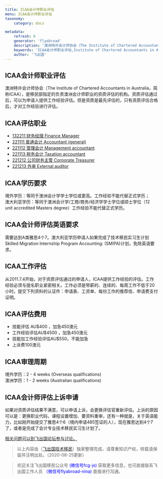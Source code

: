 ```yaml
---
title: ICAA会计师职业评估
menu: ICAA会计师职业评估
taxonomy:
    category: docs

metadata:
    refresh: 0
    generator: 'flyabroad'
    description: '澳洲特许会计师协会（The Institute of Chartered Accountants in Australia，简称ICAA），是移民部指定的负责澳洲会计师职业的资质评估的机构。资质评估通过后，可以为申请人提供工作经验评估。但是资质是最先评估的，只有资质评估合格后，才对工作经验进行评估。'
    keywords: 'ICAA会计师职业评估,Institute of Chartered Accountants in Australia'
    author: '飞出国'
---
```


## ICAA会计师职业评估 ##

澳洲特许会计师协会（The Institute of Chartered Accountants in Australia，简称ICAA），是移民部指定的负责澳洲会计师职业的资质评估的机构。资质评估通过后，可以为申请人提供工作经验评估。但是资质是最先评估的，只有资质评估合格后，才对工作经验进行评估。

## ICAA评估职业 ##

- [132211	财务经理	Finance Manager](http://anzsco.cgvisa.com/132211)
- [221111	普通会计	Accountant (general)](http://anzsco.cgvisa.com/221111)
- [221112	管理会计	Management accountant](http://anzsco.cgvisa.com/221112)
- [221113	税务会计	Taxation accountant](http://anzsco.cgvisa.com/221113)
- [221212	公司财务主管	Corporate Treasurer](http://anzsco.cgvisa.com/221212)
- [221213	外审	External auditor](http://anzsco.cgvisa.com/221213)


## ICAA学历要求 ##

境外学历：等同于澳洲会计学学士学位或更高。工作经验不能代替正式学历；  
澳大利亚学历：等同于澳洲会计学/工商/商务/经济学学士学位或硕士学位（12 unit accredited Masters degree）工作经验不能代替正式学历。

## ICAA会计师评估英语要求 ##

需要达到A类雅思4个7。澳大利亚学历申请人如果完成了技术移民实习生计划Skilled Migration Internship Program Accounting: (SMIPA)计划，免除英语要求。

## ICAA工作评估 ##

从2011.7.4开始，对于资质评估通过的申请人，ICAA提供工作经验的评估。工作经验必须与提名职业紧密相关。工作必须是带薪的、连续的、每周工作不低于20小时。提交下列资料的认证件：申请表、工资单、每份工作的推荐信、申请费支付证明。

## ICAA评估费用 ##

- 技能评估 AU$400 ，加急450澳元
- 工作经验评估AU$4500 ，加急450澳元
- 技能加工作经验评估AU$550，不能加急
- 上诉费100澳元

## ICAA审理周期 ##

境外学历：2 - 4 weeks (Overseas qualifications)  
澳洲学历：1 - 2 weeks (Australian qualifications)

## ICAA会计师评估上诉申请 ##

如果对资质评估结果不满意，可以申请上诉，会更换评估官重新评估。上诉的原因可以是：更换职业代码，课程设置增加、要资料重审，还有一种就是，关于英语能力，比如刚开始提交了雅思4个6（境内申请485签证的人），现在雅思达到4个7 了，或者是完成了会计专业技术移民实习生计划了。

[相关问题可以到飞出国论坛参与讨论。](http://bbs.fcgvisa.com/c/ass?target=_blank)

> 以上内容由（[飞出国技术移民](http://js.flyabroad.com.hk)）独家整理完成，请尊重知识产权，转载请保留并注明出处。（2020-08-25更新）

> 欢迎关注飞出国移民公众号 <font color=Blue>(微信号fcg-js)</font> 获取更多信息，也可直接联系飞出国工作人员 <font color=Blue>（微信号flyabroad-nina)</font> 直接进行沟通。